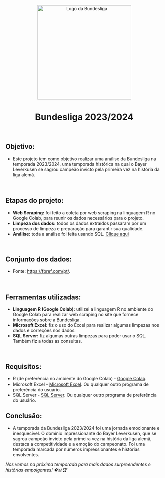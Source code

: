 <p align="center">
    <img src="https://logowik.com/content/uploads/images/bundesliga7083.jpg" alt="Logo da Bundesliga" width="300px">
</p>
<div align="center">
  <h1> Bundesliga 2023/2024</h1>
</div>
<br/>

## Objetivo:
- Este projeto tem como objetivo realizar uma análise da Bundesliga na temporada 2023/2024, uma temporada histórica na qual o Bayer Leverkusen se sagrou campeão invicto pela primeira vez na história da liga alemã.
<br/>

## Etapas do projeto:
- **Web Scraping:** foi feito a coleta por web scraping na linguagem R no Google Colab, para reunir os dados necessários para o projeto.
- **Limpeza dos dados:** todos os dados extraídos passaram por um processo de limpeza e preparação para garantir sua qualidade.
- **Análise:** toda a análise foi feita usando SQL. [Clique aqui](https://github.com/luanrpinho/Bundesliga_23-24_SQL/blob/main/analise.md)
<br/>

## Conjunto dos dados:
- Fonte: https://fbref.com/pt/.
<br/>

## Ferramentas utilizadas:
- **Linguagem R (Google Colab):** utilizei a linguagem R no ambiente do Google Colab para realizar web scraping no site que fornece informações sobre a Bundesliga.
- **Microsoft Excel:** fiz o uso do Excel para realizar algumas limpezas nos dados e correções nos dados.
- **SQL Server:** fiz algumas outras limpezas para poder usar o SQL. Também fiz a todas as consultas.
<br/>

## Requisitos:
- R (de preferência no ambiente do Google Colab) - [Google Colab](https://colab.research.google.com/notebooks/intro.ipynb).
- Microsoft Excel - [Microsoft Excel](https://www.microsoft.com/pt-br/microsoft-365/excel). Ou qualquer outro programa de preferência do usuário.
- SQL Server - [SQL Server](https://www.microsoft.com/pt-br/sql-server/). Ou qualquer outro programa de preferência do usuário.
  <br/>

  
## Conclusão:
- A temporada da Bundesliga 2023/2024 foi uma jornada emocionante e inesquecível. O domínio impressionante do Bayer Leverkusen, que se sagrou campeão invicto pela primeira vez na história da liga alemã, destaca a competitividade e a emoção do campeonato. Foi uma temporada marcada por números impressionantes e histórias envolventes.

*Nos vemos na próxima temporada para mais dados surpreendentes e histórias empolgantes! ⚽📊🏆*
